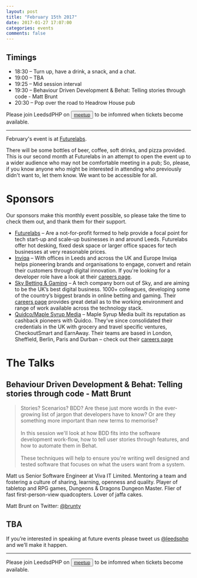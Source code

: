 ```yaml
---
layout: post
title: "February 15th 2017"
date: 2017-01-27 17:07:00
categories: events
comments: false
---
```


## Timings
* 18:30 – Turn up, have a drink, a snack, and a chat.
* 19:00 – TBA
* 19:25 – Mid session interval
* 19:30 – Behaviour Driven Development & Behat: Telling stories through code - Matt Brunt
* 20:30 – Pop over the road to Headrow House pub

Please join LeedsdPHP on <button>[meetup](https://www.meetup.com/leedsphp/)</button> to be infomred when tickets become available.

<hr/>

February's event is at [Futurelabs](http://futurelabs.org.uk/).

There will be some bottles of beer, coffee, soft drinks, and pizza provided. This is our second month at Futurelabs in an attempt to open the event up to a wider audience who may not be comfortable meeting in a pub; So, please, if you know anyone who might be interested in attending who previously didn't want to, let them know. We want to be accessible for all.

# Sponsors

Our sponsors make this monthly event possible, so please take the time to check them out, and thank them for their support.

* [Futurelabs](http://futurelabs.org.uk/) – Are a not-for-profit formed to help provide a focal
point for tech start-up and scale-up businesses in and around Leeds. Futurelabs offer hot desking, fixed desk space or larger office spaces for tech businesses at very reasonable prices.
* [Inviqa](http://inviqa.com/) – With offices in Leeds and across the UK and Europe Inviqa helps pioneering brands and organisations to engage, convert and retain their customers through digital innovation. If you're looking for a developer role have a look at their [careers page](https://inviqa.com/company/careers).
* [Sky Betting & Gaming](http://skybetcareers.com/about-us) – A tech company born out of Sky, and are aiming to be the UK’s best digital business. 1000+ colleagues, developing some of the country’s biggest brands in online betting and gaming. Their [careers page](http://skybetcareers.com/) provides great detail as to the working environment and range of work available across the technology stack.
* [Quidco/Maple Syrup Media](https://www.maplesyrupmedia.com/our-story/) – Maple Syrup Media built its reputation as cashback pioneers with Quidco. They’ve since consolidated their credentials in the UK with grocery and travel specific ventures, CheckoutSmart and EarnAway. Their teams are based in London, Sheffield, Berlin, Paris and Durban – check out their [careers page](https://www.maplesyrupmedia.com/careers/)

# The Talks

## Behaviour Driven Development & Behat: Telling stories through code - Matt Brunt

> Stories? Scenarios? BDD? Are these just more words in the ever-growing list of jargon that developers have to know? Or are they something more important than new terms to memorise?<br/><br/>In this session we'll look at how BDD fits into the software development work-flow, how to tell user stories through features, and how to automate them in Behat.<br/><br/>These techniques will help to ensure you're writing well designed and tested software that focuses on what the users want from a system.

Matt us Senior Software Engineer at Viva IT Limited. Mentoring a team and fostering a culture of sharing, learning, openness and quality. Player of tabletop and RPG games, Dungeons & Dragons Dungeon Master. Flier of fast first-person-view quadcopters. Lover of jaffa cakes.

Matt Brunt on Twitter: [@brunty](https://twitter.com/brunty)

## TBA

If you’re interested in speaking at future events please tweet us [@leedsphp](https://twitter.com/leedsphp) and we’ll make it happen.

<hr/>

Please join LeedsdPHP on <button>[meetup](https://www.meetup.com/leedsphp/)</button> to be infomred when tickets become available.

